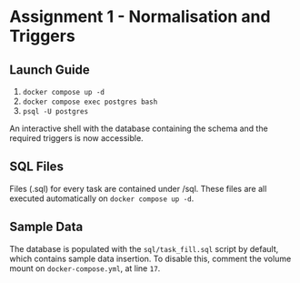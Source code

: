 # Assignment 1 - Normalisation and Triggers

## Launch Guide

1. `docker compose up -d`
2. `docker compose exec postgres bash`
3. `psql -U postgres`

An interactive shell with the database containing the schema and the required triggers is now accessible.

## SQL Files

Files (.sql) for every task are contained under /sql. These files are all executed automatically on `docker compose up -d`.

## Sample Data

The database is populated with the `sql/task_fill.sql` script by default, which contains sample data insertion. To disable this, comment the volume mount on `docker-compose.yml`, at line `17`.

